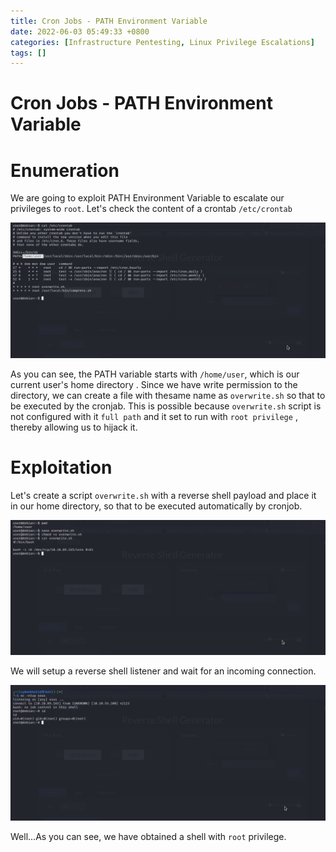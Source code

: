 ```yaml
---
title: Cron Jobs - PATH Environment Variable 
date: 2022-06-03 05:49:33 +0800
categories: [Infrastructure Pentesting, Linux Privilege Escalations]
tags: []  
---
```


# Cron Jobs - PATH Environment Variable 

# Enumeration

We are going to exploit PATH Environment Variable to escalate our privileges to `root`. Let's check the content of a crontab `/etc/crontab`

![linpriv](https://raw.githubusercontent.com/cyberkhalid/cyberkhalid.github.io/main/assets/img/ipentest/linprivcronen1.png)

As you can see, the PATH variable starts with `/home/user`, which is our current user's home directory . Since we have write permission to the directory, we can create a file with thesame name as `overwrite.sh` so that to be executed by the cronjab. This is possible because `overwrite.sh` script is not configured with it `full path` and it set to run with `root privilege` , thereby allowing us to hijack it.

# Exploitation

Let's create a script `overwrite.sh` with a reverse shell payload  and place it in our home directory, so that to be executed automatically by cronjob.

![linpriv](https://raw.githubusercontent.com/cyberkhalid/cyberkhalid.github.io/main/assets/img/ipentest/linprivcronen2.png)

We will setup a reverse shell listener and wait for an incoming connection.

![linpriv](https://raw.githubusercontent.com/cyberkhalid/cyberkhalid.github.io/main/assets/img/ipentest/linprivcronen3.png)

Well...As you can see, we have obtained a shell with  `root` privilege.
 
